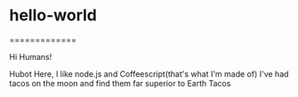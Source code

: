 # hello-world
=============

Hi Humans!


Hubot Here, I like node.js and Coffeescript(that's what I'm made of)
I've had tacos on the moon and find them far superior to Earth Tacos
